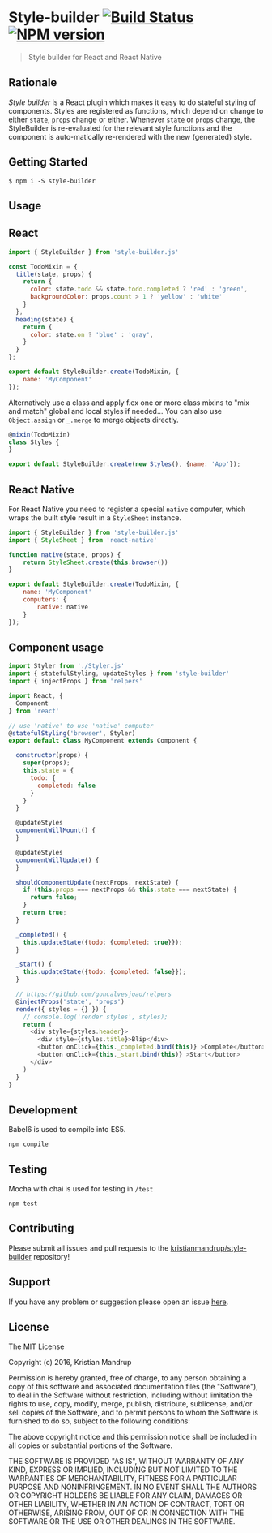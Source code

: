 # Style-builder [![Build Status](https://secure.travis-ci.org/kristianmandrup/style-builder.png?branch=master)](http://travis-ci.org/kristianmandrup/style-builder) [![NPM version](https://badge-me.herokuapp.com/api/npm/style-builder.png)](http://badges.enytc.com/for/npm/style-builder)

> Style builder for React and React Native

## Rationale

*Style builder* is a React plugin which makes it easy to do stateful styling of components. Styles are registered as functions, which depend on change to either `state`, `props` change or either. Whenever `state` or `props` change, the StyleBuilder is re-evaluated for the relevant style functions and the component is auto-matically re-rendered with the new (generated) style.


## Getting Started

`$ npm i -S style-builder`

## Usage

## React

```js
import { StyleBuilder } from 'style-builder.js'

const TodoMixin = {
  title(state, props) {
    return {
      color: state.todo && state.todo.completed ? 'red' : 'green',
      backgroundColor: props.count > 1 ? 'yellow' : 'white'
    }
  },
  heading(state) {
    return {
      color: state.on ? 'blue' : 'gray',
    }
  }
};

export default StyleBuilder.create(TodoMixin, {
    name: 'MyComponent'
});
```

Alternatively use a class and apply f.ex one or more class mixins to "mix and match" global and local styles if needed...
You can also use `Object.assign` or `_.merge` to merge objects directly.

```js
@mixin(TodoMixin)
class Styles {
}

export default StyleBuilder.create(new Styles(), {name: 'App'});
```


## React Native

For React Native you need to register a special `native` computer, which wraps the built style result in a `StyleSheet` instance.

```js
import { StyleBuilder } from 'style-builder.js'
import { StyleSheet } from 'react-native'

function native(state, props) {
    return StyleSheet.create(this.browser())
}

export default StyleBuilder.create(TodoMixin, {
    name: 'MyComponent'
    computers: {
        native: native
    }
});
```

## Component usage

```js
import Styler from './Styler.js'
import { statefulStyling, updateStyles } from 'style-builder'
import { injectProps } from 'relpers'

import React, {
  Component
} from 'react'

// use 'native' to use 'native' computer
@statefulStyling('browser', Styler)
export default class MyComponent extends Component {

  constructor(props) {
    super(props);
    this.state = {
      todo: {
        completed: false
      }
    }
  }

  @updateStyles
  componentWillMount() {
  }

  @updateStyles
  componentWillUpdate() {
  }

  shouldComponentUpdate(nextProps, nextState) {
    if (this.props === nextProps && this.state === nextState) {
      return false;
    }
    return true;
  }

  _completed() {
    this.updateState({todo: {completed: true}});
  }

  _start() {
    this.updateState({todo: {completed: false}});
  }

  // https://github.com/goncalvesjoao/relpers
  @injectProps('state', 'props')
  render({ styles = {} }) {
    // console.log('render styles', styles);
    return (
      <div style={styles.header}>
        <div style={styles.title}>Blip</div>
        <button onClick={this._completed.bind(this)} >Complete</button>
        <button onClick={this._start.bind(this)} >Start</button>
      </div>
    )
  }
}
```

## Development

Babel6 is used to compile into ES5.

`npm compile`

## Testing

Mocha with chai is used for testing in `/test`

`npm test`

## Contributing

Please submit all issues and pull requests to the [kristianmandrup/style-builder](https://github.com/kristianmandrup/style-builder) repository!

## Support
If you have any problem or suggestion please open an issue [here](https://github.com/kristianmandrup/style-builder/issues).

## License 

The MIT License

Copyright (c) 2016, Kristian Mandrup

Permission is hereby granted, free of charge, to any person
obtaining a copy of this software and associated documentation
files (the "Software"), to deal in the Software without
restriction, including without limitation the rights to use,
copy, modify, merge, publish, distribute, sublicense, and/or sell
copies of the Software, and to permit persons to whom the
Software is furnished to do so, subject to the following
conditions:

The above copyright notice and this permission notice shall be
included in all copies or substantial portions of the Software.

THE SOFTWARE IS PROVIDED "AS IS", WITHOUT WARRANTY OF ANY KIND,
EXPRESS OR IMPLIED, INCLUDING BUT NOT LIMITED TO THE WARRANTIES
OF MERCHANTABILITY, FITNESS FOR A PARTICULAR PURPOSE AND
NONINFRINGEMENT. IN NO EVENT SHALL THE AUTHORS OR COPYRIGHT
HOLDERS BE LIABLE FOR ANY CLAIM, DAMAGES OR OTHER LIABILITY,
WHETHER IN AN ACTION OF CONTRACT, TORT OR OTHERWISE, ARISING
FROM, OUT OF OR IN CONNECTION WITH THE SOFTWARE OR THE USE OR
OTHER DEALINGS IN THE SOFTWARE.

